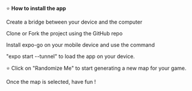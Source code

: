 ⭐ **How to install the app**

Create a bridge between your device and the computer

Clone or Fork the project using the GitHub repo 

Install expo-go on your mobile device and use the command 

"expo start --tunnel" to load the app on your device.

⭐ Click on "Randomize Me" to start generating a new map for your game. 

Once the map is selected, have fun ! 
